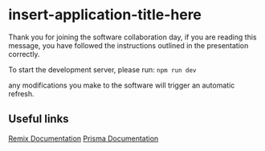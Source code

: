 # insert-application-title-here

Thank you for joining the software collaboration day, if you are reading this message, you have followed 
the instructions outlined in the presentation correctly.

To start the development server, please run:
`npm run dev`

any modifications you make to the software will trigger an automatic refresh.

## Useful links
[Remix Documentation](https://remix.run/docs)
[Prisma Documentation](https://prisma.io)
